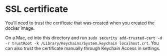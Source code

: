 # SSL certificate
You'll need to trust the certficate that was created when you created the docker image.

On a Mac, cd into this directory and run `sudo security add-trusted-cert -d -r trustRoot -k /Library/Keychains/System.keychain localhost.crt`. 
You can also trust the certificate manually through Keychain Access in settings.
